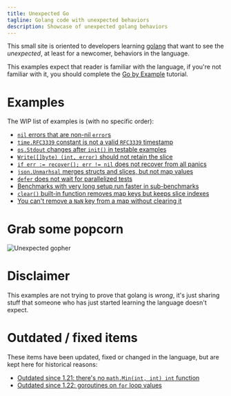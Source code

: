 ```yaml
---
title: Unexpected Go
tagline: Golang code with unexpected behaviors
description: Showcase of unexpected golang behaviors
---
```


This small site is oriented to developers learning [golang](https://golang.org) that want to see the _unexpected_, at least for a newcomer, behaviors in the language.

This examples expect that reader is familiar with the language, if you're not familiar with it, you should complete the [Go by Example](https://gobyexample.com/) tutorial.

# Examples 

The WIP list of examples is (with no specific order):
 - [`nil` errors that are non-nil `error`s](nil-errors-that-are-non-nil-errors.html)
 - [`time.RFC3339` constant is not a valid `RFC3339` timestamp](time-rfc3339-is-not-a-valid-rfc3339.html)
 - [`os.Stdout` changes after `init()` in testable examples](os-stdout-changes-after-init-in-examples.html)
 - [`Write([]byte) (int, error)` should not retain the slice](write-should-not-retain-the-slice.html)
 - [`if err := recover(); err != nil` does not recover from all panics](recovering-from-nil-panics.html)
 - [`json.Unmarhsal` merges structs and slices, but not map values](json-unmarshal-merges-structs-but-not-map-values.html)
 - [`defer` does not wait for parallelized tests](defer-does-not-wait-for-parallelized-tests.html)
 - [Benchmarks with very long setup run faster in sub-benchmarks](benchmarks-with-very-long-setup-run-faster-in-sub-benchmarks.html)
 - [`clear()` built-in function removes map keys but keeps slice indexes](clear-removes-map-keys-but-keeps-slice-indexes.html)
 - [You can't remove a `NaN` key from a map without clearing it](you-cant-remove-a-nan-key-from-a-map-without-clearing-it.html)

# Grab some popcorn

![Unexpected gopher](gopher.png)
   
# Disclaimer 
   
This examples are not trying to prove that golang is _wrong_, it's just sharing stuff that someone who has just started learning the language doesn't expect.

# Outdated / fixed items

These items have been updated, fixed or changed in the language, but are kept here for historical reasons:

- [Outdated since 1.21: there's no `math.Min(int, int) int` function](theres-no-min-function.html)
- [Outdated since 1.22: goroutines on `for` loop values](goroutines-on-loops.html)

